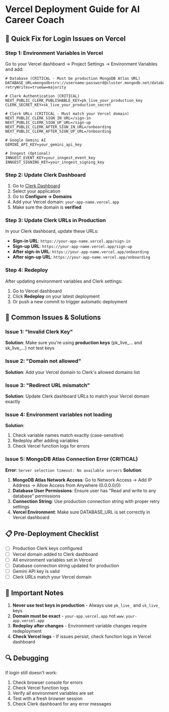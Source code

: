 # Vercel Deployment Guide for AI Career Coach

## 🚀 Quick Fix for Login Issues on Vercel

### Step 1: Environment Variables in Vercel

Go to your Vercel dashboard → Project Settings → Environment Variables and add:

```env
# Database (CRITICAL - Must be production MongoDB Atlas URL)
DATABASE_URL=mongodb+srv://username:password@cluster.mongodb.net/database?retryWrites=true&w=majority

# Clerk Authentication (CRITICAL)
NEXT_PUBLIC_CLERK_PUBLISHABLE_KEY=pk_live_your_production_key
CLERK_SECRET_KEY=sk_live_your_production_secret

# Clerk URLs (CRITICAL - Must match your Vercel domain)
NEXT_PUBLIC_CLERK_SIGN_IN_URL=/sign-in
NEXT_PUBLIC_CLERK_SIGN_UP_URL=/sign-up
NEXT_PUBLIC_CLERK_AFTER_SIGN_IN_URL=/onboarding
NEXT_PUBLIC_CLERK_AFTER_SIGN_UP_URL=/onboarding

# Google Gemini AI
GEMINI_API_KEY=your_gemini_api_key

# Inngest (Optional)
INNGEST_EVENT_KEY=your_inngest_event_key
INNGEST_SIGNING_KEY=your_inngest_signing_key
```

### Step 2: Update Clerk Dashboard

1. Go to [Clerk Dashboard](https://dashboard.clerk.com)
2. Select your application
3. Go to **Configure → Domains**
4. Add your Vercel domain: `your-app-name.vercel.app`
5. Make sure the domain is **verified**

### Step 3: Update Clerk URLs in Production

In your Clerk dashboard, update these URLs:
- **Sign-in URL**: `https://your-app-name.vercel.app/sign-in`
- **Sign-up URL**: `https://your-app-name.vercel.app/sign-up`
- **After sign-in URL**: `https://your-app-name.vercel.app/onboarding`
- **After sign-up URL**: `https://your-app-name.vercel.app/onboarding`

### Step 4: Redeploy

After updating environment variables and Clerk settings:
1. Go to Vercel dashboard
2. Click **Redeploy** on your latest deployment
3. Or push a new commit to trigger automatic deployment

## 🔧 Common Issues & Solutions

### Issue 1: "Invalid Clerk Key"
**Solution**: Make sure you're using **production keys** (pk_live_... and sk_live_...) not test keys

### Issue 2: "Domain not allowed"
**Solution**: Add your Vercel domain to Clerk's allowed domains list

### Issue 3: "Redirect URL mismatch"
**Solution**: Update Clerk dashboard URLs to match your Vercel domain exactly

### Issue 4: Environment variables not loading
**Solution**: 
1. Check variable names match exactly (case-sensitive)
2. Redeploy after adding variables
3. Check Vercel function logs for errors

### Issue 5: MongoDB Atlas Connection Error (CRITICAL)
**Error**: `Server selection timeout: No available servers`
**Solution**:
1. **MongoDB Atlas Network Access**: Go to Network Access → Add IP Address → Allow Access from Anywhere (0.0.0.0/0)
2. **Database User Permissions**: Ensure user has "Read and write to any database" permissions
3. **Connection String**: Use production connection string with proper retry settings
4. **Vercel Environment**: Make sure DATABASE_URL is set correctly in Vercel dashboard

## 📋 Pre-Deployment Checklist

- [ ] Production Clerk keys configured
- [ ] Vercel domain added to Clerk dashboard
- [ ] All environment variables set in Vercel
- [ ] Database connection string updated for production
- [ ] Gemini API key is valid
- [ ] Clerk URLs match your Vercel domain

## 🚨 Important Notes

1. **Never use test keys in production** - Always use `pk_live_` and `sk_live_` keys
2. **Domain must be exact** - `your-app.vercel.app` not `www.your-app.vercel.app`
3. **Redeploy after changes** - Environment variable changes require redeployment
4. **Check Vercel logs** - If issues persist, check function logs in Vercel dashboard

## 🔍 Debugging

If login still doesn't work:
1. Check browser console for errors
2. Check Vercel function logs
3. Verify all environment variables are set
4. Test with a fresh browser session
5. Check Clerk dashboard for any error messages
